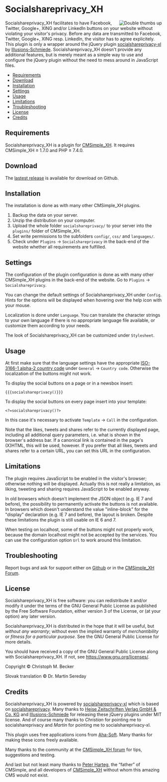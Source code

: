 # Socialshareprivacy_XH

<img src="../socialshareprivacy.png" alt="Double thumbs up" align="right">

Socialshareprivacy_XH facilitates to have
Facebook, Twitter, Google+, XING and/or LinkedIn buttons on your website without
violating your visitor's privacy. Before any data are transmitted to Facebook,
Twitter, Google+, XING resp. LinkedIn, the visitor has to agree explicitely.
This plugin is only a wrapper around the jQuery plugin
[socialshareprivacy-xl](http://www.illusions-schmiede.com/Socialshareprivacy-XL)
by [Illusions-Schmiede](http://www.illusions-schmiede.com/).
Socialshareprivacy_XH doesn't provide any additional features, but is merely
meant as a simple way to use and configure the jQuery plugin without the need to
mess around in JavaScript files.

- [Requirements](#requirements)
- [Download](#download)
- [Installation](#installation)
- [Settings](#settings)
- [Usage](#usage)
- [Limitations](#limitations)
- [Troubleshooting](#troubleshooting)
- [License](#license)
- [Credits](#credits)

## Requirements

Socialshareprivacy_XH is a plugin for [CMSimple_XH](https://cmsimple-xh.org/).
It requires CMSimple_XH ≥ 1.7.0 and PHP ≥ 7.4.0.

## Download

The [lastest release](https://github.com/cmb69/socialshareprivacy_xh/releases/latest)
is available for download on Github.

## Installation
The installation is done as with many other CMSimple_XH plugins.

1. Backup the data on your server.
1. Unzip the distribution on your computer.
1. Upload the whole folder `socialshareprivacy/` to your server into
   the `plugins/` folder of CMSimple_XH.
1. Set write permissions to the subfolders `config/`, `css/` and
   `languages/`.
1. Check under `Plugins` → `Socialshareprivacy` in the back-end of the website
   whether all requirements are fulfilled.

## Settings

The configuration of the plugin configuration is done as with many other CMSimple_XH
plugins in the back-end of the website. Go to `Plugins` → `Socialshareprivacy`.

You can change the default settings of Socialshareprivacy_XH under `Config`.
Hints for the options will be displayed when hovering over the help icon with
your mouse.

Localization is done under `Language`.  You can translate the character
strings to your own language if there is no appropriate language file available,
or customize them according to your needs.

The look of Socialshareprivacy_XH can be customized under `Stylesheet`.

## Usage

At first make sure that the language settings have the appropriate
[ISO-3166-1 alpha-2 country code](http://en.wikipedia.org/wiki/ISO_3166-1_alpha-2)
under `General` → `Country code`.
Otherwise the localization of the buttons might not work.

To display the social buttons on a page or in a newsbox insert:

    {{{socialshareprivacy()}}}

To display the social buttons on every page insert into your template:

    <?=socialshareprivacy()?>

In this case it's necessary to activate `Template` → `Call` in the configuration.

Note that the likes, tweets and shares refer to the currently displayed page,
including all additional query parameters, i.e. what is shown in the browser's
address bar. If a canonical link is contained in the page's (X)HTML, this will
be used, however. If you prefer that all likes, tweets and shares refer to a
certain URL, you can set this URL in the configuration.

## Limitations

The plugin requires JavaScript to be enabled in the visitor's browser;
otherwise nothing will be displayed. Actually this is not really a limitation,
as liking, tweeting and sharing requires JavaScript to be enabled anyway.

In old browsers which doesn't implement the JSON object (e.g. IE 7 and
before), the possibility to permanently activate the buttons is not available.
In browsers which doesn't understand the value "inline-block" for the "display"
declaration (e.g. IE 7 and before), the layout is broken. Despite these
limitations the plugin is still usable on IE 6 and 7.

When testing on localhost, some of the buttons might not properly work,
because the domain localhost might not be accepted by the services. You can use
the configuration option `Url` to work around this limitation.

## Troubleshooting

Report bugs and ask for support either on
[Github](https://github.com/cmb69/socialshareprivacy_xh/issues)
or in the [CMSimple_XH Forum](https://cmsimpleforum.com/).

## License

Socialshareprivacy_XH is free software: you can redistribute it and/or modify
it under the terms of the GNU General Public License as published by
the Free Software Foundation, either version 3 of the License, or
(at your option) any later version.

Socialshareprivacy_XH is distributed in the hope that it will be useful,
but *without any warranty*; without even the implied warranty of
*merchantibility* or *fitness for a particular purpose*. See the
GNU General Public License for more details.

You should have received a copy of the GNU General Public License
along with Socialshareprivacy_XH.  If not, see <https://www.gnu.org/licenses/>.

Copyright © Christoph M. Becker

Slovak translation © Dr. Martin Sereday

## Credits

Socialshareprivacy_XH is powered by
[socialshareprivacy-xl](http://www.illusions-schmiede.com/Socialshareprivacy-XL)
which is based on [socialshareprivacy](http://www.heise.de/extras/socialshareprivacy/).
Many thanks to [Heise Zeitschriften Verlag GmbH & Co. KG](http://www.heise.de/)
and [Illusions-Schmiede](http://www.illusions-schmiede.com/) for releasing
these jQuery plugins under MIT license.  And of course many thanks to *Christian*
for pointing me to socialshareprivacy and *Martin*  for pointing me to
socialshareprivacy-xl.

This plugin uses free applications icons from [Aha-Soft](http://www.aha-soft.com/).
Many thanks for making these icons freely available.

Many thanks to the community at the [CMSimple_XH forum](https://www.cmsimpleforum.com/)
for tips, suggestions and testing.

And last but not least many thanks to [Peter Harteg](httsp://www.harteg.dk),
the “father” of CMSimple,
and all developers of [CMSimple_XH](https://www.cmsimple-xh.org)
without whom this amazing CMS would not exist.
